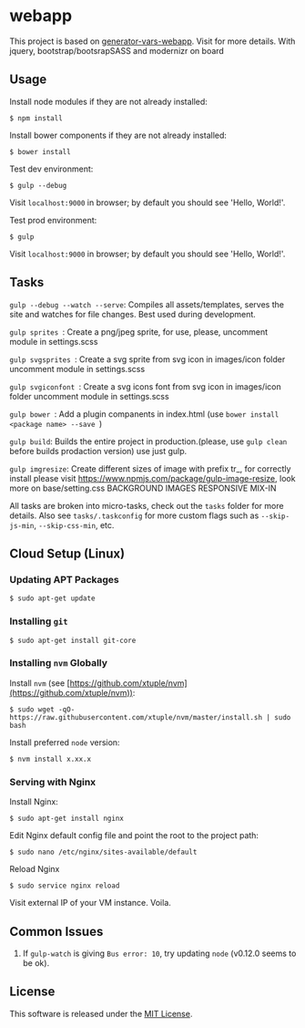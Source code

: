 # webapp

This project is based on [generator-vars-webapp](https://github.com/andrewscwei/generator-vars-webapp.git). Visit for more details.
With jquery, bootstrap/bootsrapSASS and modernizr on board
## Usage

Install node modules if they are not already installed:
```
$ npm install
```

Install bower components if they are not already installed:
```
$ bower install
```

Test dev environment:
```
$ gulp --debug
```

Visit ```localhost:9000``` in browser; by default you should see 'Hello, World!'.

Test prod environment:
```
$ gulp
```

Visit ```localhost:9000``` in browser; by default you should see 'Hello, World!'.

## Tasks

```gulp --debug --watch --serve```: Compiles all assets/templates, serves the site and watches for file changes. Best used during development.

```gulp sprites ```: Create a png/jpeg sprite, for use, please, uncomment module in settings.scss

```gulp svgsprites ```: Create a svg sprite from svg icon in images/icon folder uncomment module in settings.scss

```gulp svgiconfont ```: Create a svg icons font from svg icon in images/icon folder uncomment module in settings.scss

```gulp bower ```: Add a plugin companents in index.html (use ```bower install <package name> --save ```)

```gulp build```: Builds the entire project in production.(please, use ```gulp clean``` before builds prodaction version) use just gulp. 

```gulp imgresize```: Create different sizes of image with prefix tr_, for correctly install please visit https://www.npmjs.com/package/gulp-image-resize, look more on base/setting.css BACKGROUND IMAGES RESPONSIVE MIX-IN

All tasks are broken into micro-tasks, check out the ```tasks``` folder for more details. Also see ```tasks/.taskconfig``` for more custom flags such as ```--skip-js-min```, ```--skip-css-min```, etc.

## Cloud Setup (Linux)

### Updating APT Packages

```
$ sudo apt-get update
```

### Installing ```git```

```
$ sudo apt-get install git-core
```

### Installing ```nvm``` Globally

Install ```nvm``` (see [https://github.com/xtuple/nvm](https://github.com/xtuple/nvm)):
```
$ sudo wget -qO- https://raw.githubusercontent.com/xtuple/nvm/master/install.sh | sudo bash
```

Install preferred ```node``` version:
```
$ nvm install x.xx.x
```

### Serving with Nginx

Install Nginx:
```
$ sudo apt-get install nginx
```

Edit Nginx default config file and point the root to the project path:
```
$ sudo nano /etc/nginx/sites-available/default
```

Reload Nginx
```
$ sudo service nginx reload
```

Visit external IP of your VM instance. Voila.

## Common Issues

1. If ```gulp-watch``` is giving ```Bus error: 10```, try updating ```node``` (v0.12.0 seems to be ok).

## License

This software is released under the [MIT License](http://opensource.org/licenses/MIT).
